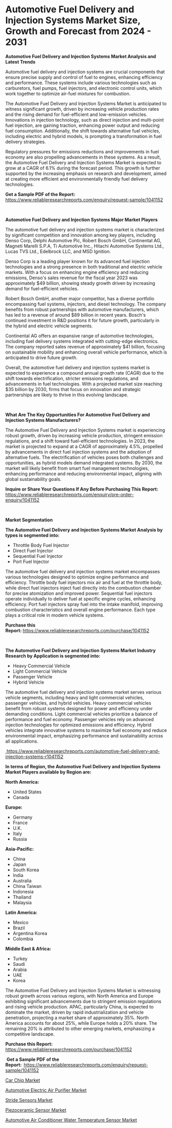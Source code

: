 <p><h1>Automotive Fuel Delivery and Injection Systems Market Size, Growth and Forecast from 2024 - 2031</h1></p><p><strong>Automotive Fuel Delivery and Injection Systems Market Analysis and Latest Trends</strong></p>
<p><p>Automotive fuel delivery and injection systems are crucial components that ensure precise supply and control of fuel to engines, enhancing efficiency and performance. These systems include various technologies such as carburetors, fuel pumps, fuel injectors, and electronic control units, which work together to optimize air-fuel mixtures for combustion.</p><p>The Automotive Fuel Delivery and Injection Systems Market is anticipated to witness significant growth, driven by increasing vehicle production rates and the rising demand for fuel-efficient and low-emission vehicles. Innovations in injection technology, such as direct injection and multi-point fuel injection, are gaining traction, enhancing power output and reducing fuel consumption. Additionally, the shift towards alternative fuel vehicles, including electric and hybrid models, is prompting a transformation in fuel delivery strategies.</p><p>Regulatory pressures for emissions reductions and improvements in fuel economy are also propelling advancements in these systems. As a result, the Automotive Fuel Delivery and Injection Systems Market is expected to grow at a CAGR of 6.1% during the forecast period. This growth is further supported by the increasing emphasis on research and development, aimed at creating more efficient and environmentally friendly fuel delivery technologies.</p></p>
<p><strong>Get a Sample PDF of the Report:&nbsp;</strong> <a href="https://www.reliableresearchreports.com/enquiry/request-sample/1041152?utm_campaign=5&utm_medium=2&utm_source=Github&utm_content=ia&utm_term=01102024&utm_id=automotive-fuel-delivery-and-injection-systems">https://www.reliableresearchreports.com/enquiry/request-sample/1041152</a></p>
<p>&nbsp;</p>
<p><strong>Automotive Fuel Delivery and Injection Systems Major Market Players</strong></p>
<p><p>The automotive fuel delivery and injection systems market is characterized by significant competition and innovation among key players, including Denso Corp, Delphi Automotive Plc, Robert Bosch GmbH, Continental AG, Magneti Marelli S.P.A, Ti Automotive Inc., Hitachi Automotive Systems Ltd., Lucas TVS Ltd., Edelbrock LLC, and MSD Ignition. </p><p>Denso Corp is a leading player known for its advanced fuel injection technologies and a strong presence in both traditional and electric vehicle markets. With a focus on enhancing engine efficiency and reducing emissions, Denso's sales revenue for the fiscal year 2023 was approximately $49 billion, showing steady growth driven by increasing demand for fuel-efficient vehicles.</p><p>Robert Bosch GmbH, another major competitor, has a diverse portfolio encompassing fuel systems, injectors, and diesel technology. The company benefits from robust partnerships with automotive manufacturers, which has led to a revenue of around $89 billion in recent years. Bosch's continued investment in R&D positions it for future growth, particularly in the hybrid and electric vehicle segments.</p><p>Continental AG offers an expansive range of automotive technologies, including fuel delivery systems integrated with cutting-edge electronics. The company reported sales revenue of approximately $41 billion, focusing on sustainable mobility and enhancing overall vehicle performance, which is anticipated to drive future growth.</p><p>Overall, the automotive fuel delivery and injection systems market is expected to experience a compound annual growth rate (CAGR) due to the shift towards electrification, stricter emissions regulations, and advancements in fuel technologies. With a projected market size reaching $35 billion by 2030, firms that focus on innovation and strategic partnerships are likely to thrive in this evolving landscape.</p></p>
<p>&nbsp;</p>
<p><strong>What Are The Key Opportunities For Automotive Fuel Delivery and Injection Systems Manufacturers?</strong></p>
<p><p>The Automotive Fuel Delivery and Injection Systems market is experiencing robust growth, driven by increasing vehicle production, stringent emission regulations, and a shift toward fuel-efficient technologies. In 2023, the market is projected to expand at a CAGR of approximately 4.5%, propelled by advancements in direct fuel injection systems and the adoption of alternative fuels. The electrification of vehicles poses both challenges and opportunities, as hybrid models demand integrated systems. By 2030, the market will likely benefit from smart fuel management technologies, enhancing performance and reducing environmental impact, aligning with global sustainability goals.</p></p>
<p><strong>Inquire or Share Your Questions If Any Before Purchasing This Report:</strong> <a href="https://www.reliableresearchreports.com/enquiry/pre-order-enquiry/1041152?utm_campaign=5&utm_medium=2&utm_source=Github&utm_content=ia&utm_term=01102024&utm_id=automotive-fuel-delivery-and-injection-systems">https://www.reliableresearchreports.com/enquiry/pre-order-enquiry/1041152</a></p>
<p>&nbsp;</p>
<p><strong>Market Segmentation</strong></p>
<p><strong>The Automotive Fuel Delivery and Injection Systems Market Analysis by types is segmented into:</strong></p>
<p><ul><li>Throttle Body Fuel Injector</li><li>Direct Fuel Injector</li><li>Sequential Fuel Injector</li><li>Port Fuel Injector</li></ul></p>
<p><p>The automotive fuel delivery and injection systems market encompasses various technologies designed to optimize engine performance and efficiency. Throttle body fuel injectors mix air and fuel at the throttle body, while direct fuel injectors inject fuel directly into the combustion chamber for precise atomization and improved power. Sequential fuel injectors operate individually to deliver fuel at specific engine cycles, enhancing efficiency. Port fuel injectors spray fuel into the intake manifold, improving combustion characteristics and overall engine performance. Each type plays a critical role in modern vehicle systems.</p></p>
<p><strong>Purchase this Report:&nbsp;</strong><a href="https://www.reliableresearchreports.com/purchase/1041152?utm_campaign=5&utm_medium=2&utm_source=Github&utm_content=ia&utm_term=01102024&utm_id=automotive-fuel-delivery-and-injection-systems">https://www.reliableresearchreports.com/purchase/1041152</a></p>
<p>&nbsp;</p>
<p><strong>The Automotive Fuel Delivery and Injection Systems Market Industry Research by Application is segmented into:</strong></p>
<p><ul><li>Heavy Commercial Vehicle</li><li>Light Commercial Vehicle</li><li>Passenger Vehicle</li><li>Hybrid Vehicle</li></ul></p>
<p><p>The automotive fuel delivery and injection systems market serves various vehicle segments, including heavy and light commercial vehicles, passenger vehicles, and hybrid vehicles. Heavy commercial vehicles benefit from robust systems designed for power and efficiency under demanding conditions. Light commercial vehicles prioritize a balance of performance and fuel economy. Passenger vehicles rely on advanced injection technologies for optimized emissions and efficiency. Hybrid vehicles integrate innovative systems to maximize fuel economy and reduce environmental impact, emphasizing performance and sustainability across all applications.</p></p>
<p><a href="https://www.reliableresearchreports.com/automotive-fuel-delivery-and-injection-systems-r1041152?utm_campaign=5&utm_medium=2&utm_source=Github&utm_content=ia&utm_term=01102024&utm_id=automotive-fuel-delivery-and-injection-systems">&nbsp;https://www.reliableresearchreports.com/automotive-fuel-delivery-and-injection-systems-r1041152</a></p>
<p><strong>In terms of Region, the Automotive Fuel Delivery and Injection Systems Market Players available by Region are:</strong></p>
<p>
    <p> <strong> North America: </strong>
        <ul>
            <li>United States</li>
            <li>Canada</li>
        </ul>
        </p> 
    <p> <strong> Europe: </strong>
        <ul>
            <li>Germany</li>
            <li>France</li>
            <li>U.K.</li>
            <li>Italy</li>
            <li>Russia</li>
        </ul>
        </p> 
    <p> <strong> Asia-Pacific: </strong>
        <ul>
            <li>China</li>
            <li>Japan</li>
            <li>South Korea</li>
            <li>India</li>
            <li>Australia</li>
            <li>China Taiwan</li>
            <li>Indonesia</li>
            <li>Thailand</li>
            <li>Malaysia</li>
        </ul>
        </p> 
    <p> <strong> Latin America: </strong>
        <ul>
            <li>Mexico</li>
            <li>Brazil</li>
            <li>Argentina Korea</li>
            <li>Colombia</li>
        </ul>
        </p> 
    <p> <strong> Middle East & Africa: </strong>
        <ul>
            <li>Turkey</li>
            <li>Saudi</li>
            <li>Arabia</li>
            <li>UAE</li>
            <li>Korea</li>
        </ul>
    </p>
    </p>
<p><p>The Automotive Fuel Delivery and Injection Systems Market is witnessing robust growth across various regions, with North America and Europe exhibiting significant advancements due to stringent emission regulations and rising vehicle production. APAC, particularly China, is expected to dominate the market, driven by rapid industrialization and vehicle penetration, projecting a market share of approximately 35%. North America accounts for about 25%, while Europe holds a 20% share. The remaining 20% is attributed to other emerging markets, emphasizing a competitive landscape.</p></p>
<p><strong>Purchase this Report: </strong><a href="https://www.reliableresearchreports.com/purchase/1041152?utm_campaign=5&utm_medium=2&utm_source=Github&utm_content=ia&utm_term=01102024&utm_id=automotive-fuel-delivery-and-injection-systems">https://www.reliableresearchreports.com/purchase/1041152</a></p>
<p>&nbsp;<strong>Get a Sample PDF of the Report:&nbsp;&nbsp;</strong><a href="https://www.reliableresearchreports.com/enquiry/request-sample/1041152?utm_campaign=5&utm_medium=2&utm_source=Github&utm_content=ia&utm_term=01102024&utm_id=automotive-fuel-delivery-and-injection-systems">https://www.reliableresearchreports.com/enquiry/request-sample/1041152</a></p>
<p><strong></strong></p>
<p><p><a href="https://www.linkedin.com/pulse/car-chip-market-trends-analysis-opportunities-challenges-ez7cf?utm_campaign=5&utm_medium=2&utm_source=Github&utm_content=ia&utm_term=01102024&utm_id=automotive-fuel-delivery-and-injection-systems">Car Chip Market</a></p><p><a href="https://github.com/Rekhakhatun65/Market-Research-Report-List-1/blob/main/automotive-electric-air-purifier-market.md?utm_campaign=5&utm_medium=2&utm_source=Github&utm_content=ia&utm_term=01102024&utm_id=automotive-fuel-delivery-and-injection-systems">Automotive Electric Air Purifier Market</a></p><p><a href="https://issuu.com/reportprime-2/docs/stride-sensors-market-size-2030.ppt_dca2e1a9c86b68?utm_campaign=5&utm_medium=2&utm_source=Github&utm_content=ia&utm_term=01102024&utm_id=automotive-fuel-delivery-and-injection-systems">Stride Sensors Market</a></p><p><a href="https://issuu.com/reportprime-2/docs/piezoceramic-sensor-market-size-203_ff41a2364e1a3f?utm_campaign=5&utm_medium=2&utm_source=Github&utm_content=ia&utm_term=01102024&utm_id=automotive-fuel-delivery-and-injection-systems">Piezoceramic Sensor Market</a></p><p><a href="https://github.com/FosterFahey91/Market-Research-Report-List-1/blob/main/automotive-air-conditioner-water-temperature-sensor-market.md?utm_campaign=5&utm_medium=2&utm_source=Github&utm_content=ia&utm_term=01102024&utm_id=automotive-fuel-delivery-and-injection-systems">Automotive Air Conditioner Water Temperature Sensor Market</a></p></p>